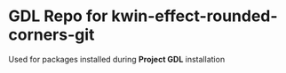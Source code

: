 # GDL Repo for kwin-effect-rounded-corners-git

Used for packages installed during **Project GDL** installation
